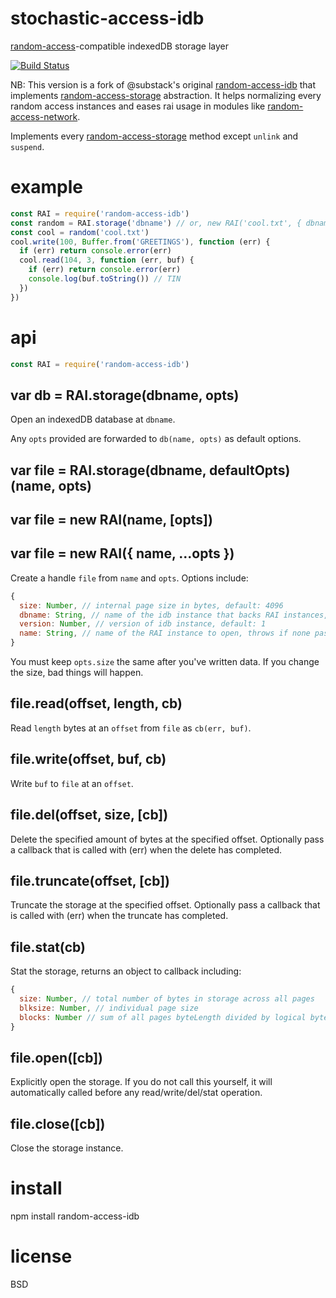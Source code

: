 # stochastic-access-idb

[random-access][1]-compatible indexedDB storage layer

[![Build Status](https://travis-ci.org/random-access-storage/random-access-idb.svg?branch=master)](https://travis-ci.org/random-access-storage/random-access-idb)

[1]: https://npmjs.com/package/abstract-random-access

NB: This version is a fork of @substack's original [random-access-idb](https://github.com/substack/random-access-idb) that implements [random-access-storage](https://github.com/random-access-storage/random-access-storage) abstraction. It helps normalizing every random access instances and eases rai usage in modules like [random-access-network](https://github.com/substack/random-access-network).

Implements every [random-access-storage](https://github.com/random-access-storage/random-access-storage) method except `unlink` and `suspend`.

# example

``` js
const RAI = require('random-access-idb')
const random = RAI.storage('dbname') // or, new RAI('cool.txt', { dbname: 'dbname' })
const cool = random('cool.txt')
cool.write(100, Buffer.from('GREETINGS'), function (err) {
  if (err) return console.error(err)
  cool.read(104, 3, function (err, buf) {
    if (err) return console.error(err)
    console.log(buf.toString()) // TIN
  })
})
```

# api

``` js
const RAI = require('random-access-idb')
```

## var db = RAI.storage(dbname, opts)

Open an indexedDB database at `dbname`.

Any `opts` provided are forwarded to `db(name, opts)` as default options.

## var file = RAI.storage(dbname, defaultOpts)(name, opts)
## var file = new RAI(name, [opts])
## var file = new RAI({ name, ...opts })

Create a handle `file` from `name` and `opts`. Options include:

```js
{
  size: Number, // internal page size in bytes, default: 4096
  dbname: String, // name of the idb instance that backs RAI instances, default: "random-access-idb"
  version: Number, // version of idb instance, default: 1
  name: String, // name of the RAI instance to open, throws if none passed
}
```

You must keep `opts.size` the same after you've written data.
If you change the size, bad things will happen.

## file.read(offset, length, cb)

Read `length` bytes at an `offset` from `file` as `cb(err, buf)`.

## file.write(offset, buf, cb)

Write `buf` to `file` at an `offset`.

## file.del(offset, size, [cb])

Delete the specified amount of bytes at the specified offset. Optionally pass a callback that is called with (err) when the delete has completed.

## file.truncate(offset, [cb])

Truncate the storage at the specified offset. Optionally pass a callback that is called with (err) when the truncate has completed.

## file.stat(cb)

Stat the storage, returns an object to callback including:

```js
{
  size: Number, // total number of bytes in storage across all pages
  blksize: Number, // individual page size
  blocks: Number // sum of all pages byteLength divided by logical byte size (512 bytes)
}
```

## file.open([cb])

Explicitly open the storage. If you do not call this yourself, it will automatically called before any read/write/del/stat operation.

## file.close([cb])

Close the storage instance.

# install

npm install random-access-idb

# license

BSD
